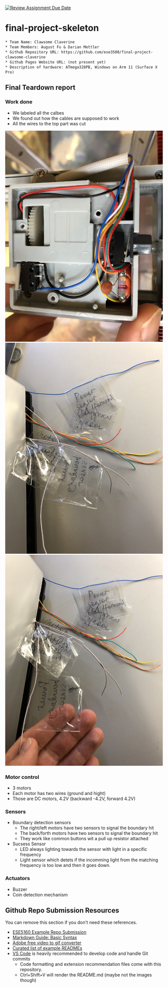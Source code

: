 [![Review Assignment Due Date](https://classroom.github.com/assets/deadline-readme-button-24ddc0f5d75046c5622901739e7c5dd533143b0c8e959d652212380cedb1ea36.svg)](https://classroom.github.com/a/2TmiRqwI)
# final-project-skeleton

    * Team Name: Clawsome Claverine
    * Team Members: August Fu & Darian Mettler
    * Github Repository URL: https://github.com/ese3500/final-project-clawsome-claverine
    * Github Pages Website URL: (not present yet)
    * Description of hardware: ATmega328PB, Windows on Arm 11 (Surface X Pro)

## Final Teardown report

### Work done
- We labeled all the calbes
- We found out how the cables are supposed to work
- All the wires to the top part was cut

![motor](Motors_top.JPG)
![label 1](wire_labeling_1.JPG)
![label 0](wire_labeling_0.JPG)

### Motor control
- 3 motors
- Each motor has two wires (ground and hight)
- Those are DC motors, 4.2V (backward -4.2V, forward 4.2V)

### Sensors
- Boundary detection sensors
    - The right/left motors have two sensors to signal the boundary hit
    - The back/forth motors have two sensors to signal the boundary hit
    - They work like common buttons wit a pull up resistor attached
- Sucsess Sensor
    - LED always lighting towards the sensor with light in a specific frequency
    - Light sensor which detets if the incomming light from the matching frequency is too low and then it goes down.

### Actuators
- Buzzer
- Coin detection mechanism


## Github Repo Submission Resources

You can remove this section if you don't need these references.

* [ESE5160 Example Repo Submission](https://github.com/ese5160/example-repository-submission)
* [Markdown Guide: Basic Syntax](https://www.markdownguide.org/basic-syntax/)
* [Adobe free video to gif converter](https://www.adobe.com/express/feature/video/convert/video-to-gif)
* [Curated list of example READMEs](https://github.com/matiassingers/awesome-readme)
* [VS Code](https://code.visualstudio.com/) is heavily recommended to develop code and handle Git commits
  * Code formatting and extension recommendation files come with this repository.
  * Ctrl+Shift+V will render the README.md (maybe not the images though)
